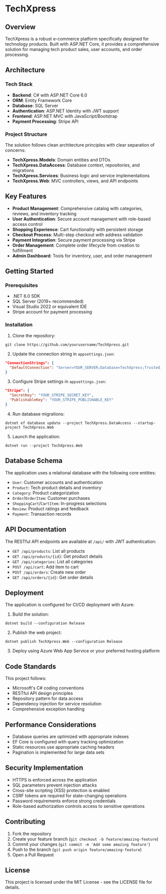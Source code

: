 # TechXpress

## Overview
TechXpress is a robust e-commerce platform specifically designed for technology products. Built with ASP.NET Core, it provides a comprehensive solution for managing tech product sales, user accounts, and order processing.

## Architecture

### Tech Stack
- **Backend**: C# with ASP.NET Core 6.0
- **ORM**: Entity Framework Core
- **Database**: SQL Server
- **Authentication**: ASP.NET Identity with JWT support
- **Frontend**: ASP.NET MVC with JavaScript/Bootstrap
- **Payment Processing**: Stripe API

### Project Structure
The solution follows clean architecture principles with clear separation of concerns:

- **TechXpress.Models**: Domain entities and DTOs
- **TechXpress.DataAccess**: Database context, repositories, and migrations
- **TechXpress.Services**: Business logic and service implementations
- **TechXpress.Web**: MVC controllers, views, and API endpoints

## Key Features

- **Product Management**: Comprehensive catalog with categories, reviews, and inventory tracking
- **User Authentication**: Secure account management with role-based access control
- **Shopping Experience**: Cart functionality with persistent storage
- **Checkout Process**: Multi-step checkout with address validation
- **Payment Integration**: Secure payment processing via Stripe
- **Order Management**: Complete order lifecycle from creation to fulfillment
- **Admin Dashboard**: Tools for inventory, user, and order management

## Getting Started

### Prerequisites
- .NET 6.0 SDK
- SQL Server (2019+ recommended)
- Visual Studio 2022 or equivalent IDE
- Stripe account for payment processing

### Installation

1. Clone the repository:
```
git clone https://github.com/yourusername/TechXpress.git
```

2. Update the connection string in `appsettings.json`:
```json
"ConnectionStrings": {
  "DefaultConnection": "Server=YOUR_SERVER;Database=TechXpress;Trusted_Connection=True;MultipleActiveResultSets=true"
}
```

3. Configure Stripe settings in `appsettings.json`:
```json
"Stripe": {
  "SecretKey": "YOUR_STRIPE_SECRET_KEY",
  "PublishableKey": "YOUR_STRIPE_PUBLISHABLE_KEY"
}
```

4. Run database migrations:
```
dotnet ef database update --project TechXpress.DataAccess --startup-project TechXpress.Web
```

5. Launch the application:
```
dotnet run --project TechXpress.Web
```

## Database Schema

The application uses a relational database with the following core entities:
- `User`: Customer accounts and authentication
- `Product`: Tech product details and inventory
- `Category`: Product categorization
- `Order`/`OrderItem`: Customer purchases
- `ShoppingCart`/`CartItem`: In-progress selections
- `Review`: Product ratings and feedback
- `Payment`: Transaction records

## API Documentation

The RESTful API endpoints are available at `/api/` with JWT authentication:

- `GET /api/products`: List all products
- `GET /api/products/{id}`: Get product details
- `GET /api/categories`: List all categories
- `POST /api/cart`: Add item to cart
- `POST /api/orders`: Create new order
- `GET /api/orders/{id}`: Get order details

## Deployment

The application is configured for CI/CD deployment with Azure:

1. Build the solution:
```
dotnet build --configuration Release
```

2. Publish the web project:
```
dotnet publish TechXpress.Web --configuration Release
```

3. Deploy using Azure Web App Service or your preferred hosting platform

## Code Standards

This project follows:
- Microsoft's C# coding conventions
- RESTful API design principles
- Repository pattern for data access
- Dependency injection for service resolution
- Comprehensive exception handling

## Performance Considerations

- Database queries are optimized with appropriate indexes
- EF Core is configured with query tracking optimization
- Static resources use appropriate caching headers
- Pagination is implemented for large data sets

## Security Implementation

- HTTPS is enforced across the application
- SQL parameters prevent injection attacks
- Cross-site scripting (XSS) protection is enabled
- CSRF tokens are required for state-changing operations
- Password requirements enforce strong credentials
- Role-based authorization controls access to sensitive operations

## Contributing

1. Fork the repository
2. Create your feature branch (`git checkout -b feature/amazing-feature`)
3. Commit your changes (`git commit -m 'Add some amazing feature'`)
4. Push to the branch (`git push origin feature/amazing-feature`)
5. Open a Pull Request

## License

This project is licensed under the MIT License - see the LICENSE file for details. 